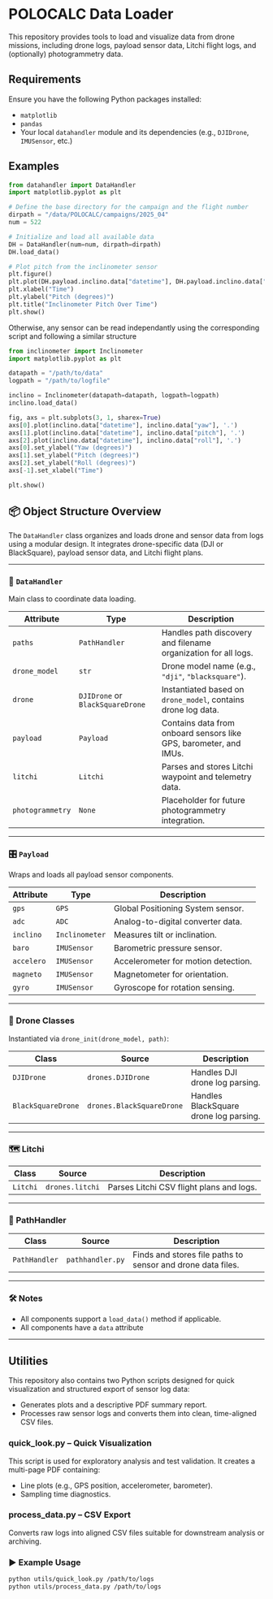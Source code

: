 # POLOCALC Data Loader

This repository provides tools to load and visualize data from drone missions, including drone logs, payload sensor data, Litchi flight logs, and (optionally) photogrammetry data.

## Requirements

Ensure you have the following Python packages installed:

* `matplotlib`
* `pandas`
* Your local `datahandler` module and its dependencies (e.g., `DJIDrone`, `IMUSensor`, etc.)

## Examples

```python
from datahandler import DataHandler
import matplotlib.pyplot as plt

# Define the base directory for the campaign and the flight number
dirpath = "/data/POLOCALC/campaigns/2025_04"
num = 522

# Initialize and load all available data
DH = DataHandler(num=num, dirpath=dirpath)
DH.load_data()

# Plot pitch from the inclinometer sensor
plt.figure()
plt.plot(DH.payload.inclino.data["datetime"], DH.payload.inclino.data["pitch"])
plt.xlabel("Time")
plt.ylabel("Pitch (degrees)")
plt.title("Inclinometer Pitch Over Time")
plt.show()
```

Otherwise, any sensor can be read independantly using the corresponding script and following a similar structure

```python
from inclinometer import Inclinometer
import matplotlib.pyplot as plt

datapath = "/path/to/data"
logpath = "/path/to/logfile"

inclino = Inclinometer(datapath=datapath, logpath=logpath)
inclino.load_data()

fig, axs = plt.subplots(3, 1, sharex=True)
axs[0].plot(inclino.data["datetime"], inclino.data["yaw"], '.')
axs[1].plot(inclino.data["datetime"], inclino.data["pitch"], '.')
axs[2].plot(inclino.data["datetime"], inclino.data["roll"], '.')
axs[0].set_ylabel("Yaw (degrees)")
axs[1].set_ylabel("Pitch (degrees)")
axs[2].set_ylabel("Roll (degrees)")
axs[-1].set_xlabel("Time")

plt.show()
```

## 📦 Object Structure Overview

The `DataHandler` class organizes and loads drone and sensor data from logs using a modular design. It integrates drone-specific data (DJI or BlackSquare), payload sensor data, and Litchi flight plans.

---

### 🔧 `DataHandler`

Main class to coordinate data loading.

| Attribute        | Type                          | Description                                                                 |
|------------------|-------------------------------|-----------------------------------------------------------------------------|
| `paths`          | `PathHandler`                 | Handles path discovery and filename organization for all logs.             |
| `drone_model`    | `str`                         | Drone model name (e.g., `"dji"`, `"blacksquare"`).                         |
| `drone`          | `DJIDrone` or `BlackSquareDrone` | Instantiated based on `drone_model`, contains drone log data.         |
| `payload`        | `Payload`                     | Contains data from onboard sensors like GPS, barometer, and IMUs.          |
| `litchi`         | `Litchi`                      | Parses and stores Litchi waypoint and telemetry data.                      |
| `photogrammetry` | `None`                        | Placeholder for future photogrammetry integration.                         |

---

### 🎛️ `Payload`

Wraps and loads all payload sensor components.

| Attribute    | Type           | Description                         |
|--------------|----------------|-------------------------------------|
| `gps`        | `GPS`          | Global Positioning System sensor.   |
| `adc`        | `ADC`          | Analog-to-digital converter data.   |
| `inclino`    | `Inclinometer` | Measures tilt or inclination.       |
| `baro`       | `IMUSensor`    | Barometric pressure sensor.         |
| `accelero`   | `IMUSensor`    | Accelerometer for motion detection. |
| `magneto`    | `IMUSensor`    | Magnetometer for orientation.       |
| `gyro`       | `IMUSensor`    | Gyroscope for rotation sensing.     |

---

### 🚁 Drone Classes

Instantiated via `drone_init(drone_model, path)`:

| Class               | Source                      | Description                            |
|---------------------|-----------------------------|----------------------------------------|
| `DJIDrone`          | `drones.DJIDrone`           | Handles DJI drone log parsing.         |
| `BlackSquareDrone`  | `drones.BlackSquareDrone`   | Handles BlackSquare drone log parsing. |

---

### 🗺️ Litchi

| Class    | Source          | Description                                |
|----------|------------------|--------------------------------------------|
| `Litchi` | `drones.litchi` | Parses Litchi CSV flight plans and logs.   |

---

### 📁 PathHandler

| Class         | Source            | Description                                                  |
|---------------|-------------------|--------------------------------------------------------------|
| `PathHandler` | `pathhandler.py`  | Finds and stores file paths to sensor and drone data files. |

---

### 🛠️ Notes

- All components support a `load_data()` method if applicable.
- All components have a `data` attribute

---

## Utilities

This repository also contains two Python scripts designed for quick visualization and structured export of sensor log data:

* Generates plots and a descriptive PDF summary report.
* Processes raw sensor logs and converts them into clean, time-aligned CSV files.

### quick\_look.py – Quick Visualization

This script is used for exploratory analysis and test validation. It creates a multi-page PDF containing:

* Line plots (e.g., GPS position, accelerometer, barometer).
* Sampling time diagnostics.

### process\_data.py – CSV Export

Converts raw logs into aligned CSV files suitable for downstream analysis or archiving.

### ▶️ Example Usage

```bash
python utils/quick_look.py /path/to/logs
python utils/process_data.py /path/to/logs
```
